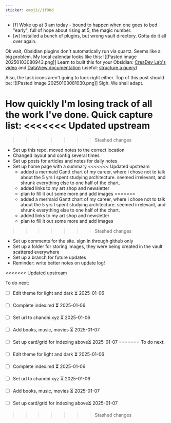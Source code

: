 ```yaml
---
sticker: emoji//1f90d
---
```

- [f]  Woke up at 3 am today - bound to happen when one goes to bed "early", full of hope about rising at 5, the magic number. 
- [w] Installed a bunch of plugins, but wrong vault directory. Gotta do it all over again.

Ok wait, Obsidian plugins don't automatically run via quartz. Seems like a big problem. My local calendar looks like this: 
![[Pasted image 20250103080943.png]]
Learn to built this for your Obsidian: [CreaDev Lab's video](https://youtu.be/p3jqxQLHqUY?si=KC5DA4nKUULUWtVu) and [DataView documentation](https://blacksmithgu.github.io/obsidian-dataview/) (useful: [structure a query](https://blacksmithgu.github.io/obsidian-dataview/queries/structure/))

Also, the task icons aren't going to look right either. Top of this post should be:
![[Pasted image 20250103081030.png]]
Sigh. We shall adapt.

How quickly I'm losing track of all the work I've done. Quick capture list:
<<<<<<< Updated upstream
=======

>>>>>>> Stashed changes
- Set up this repo, moved notes to the correct location
- Changed layout and config several times
- Set up posts for articles and notes for daily notes
- Set up home page with a summary
<<<<<<< Updated upstream
	- added a mermaid Gantt chart of my career, where i chose not to talk about the 5 yrs I spent studying architecture. seemed irrelevant, and shrunk everything else to one half of the chart. 
	- added links to my art shop and newsletter
	- plan to fill it out some more and add images
=======
    - added a mermaid Gantt chart of my career, where i chose not to talk about the 5 yrs I spent studying architecture. seemed irrelevant, and shrunk everything else to one half of the chart.
    - added links to my art shop and newsletter
    - plan to fill it out some more and add images
>>>>>>> Stashed changes
- Set up comments for the site. sign in through github only
- Set up a folder for storing images, they were being created in the vault scattered everywhere
- Set up a branch for future updates
- Reminder: write better notes on update log!

<<<<<<< Updated upstream

To do next:
- [ ] Edit theme for light and dark ⏳ 2025-01-06
- [ ] Complete index.md ⏳ 2025-01-06 
- [ ] Set url to chandni.xyz ⏳ 2025-01-06 
- [ ] Add books, music, movies ⏳ 2025-01-07 
- [ ] Set up card/grid for indexing above⏳ 2025-01-07 
=======
To do next:

- [ ]  Edit theme for light and dark ⏳ 2025-01-06
- [ ]  Complete index.md ⏳ 2025-01-06
- [ ]  Set url to chandni.xyz ⏳ 2025-01-06
- [ ]  Add books, music, movies ⏳ 2025-01-07
- [ ]  Set up card/grid for indexing above⏳ 2025-01-07
>>>>>>> Stashed changes
